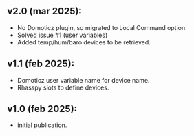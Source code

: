 ## v2.0 (mar 2025):
- No Domoticz plugin, so migrated to Local Command option.
- Solved issue #1 (user variables)
- Added temp/hum/baro devices to be retrieved.
## v1.1 (feb 2025):
- Domoticz user variable name for device name.
- Rhasspy slots to define devices.
## v1.0 (feb 2025):
- initial publication.
